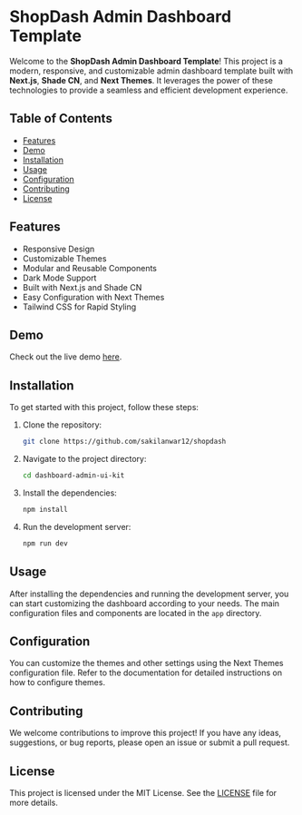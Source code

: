 # ShopDash Admin Dashboard Template

Welcome to the **ShopDash Admin Dashboard Template**! This project is a modern, responsive, and customizable admin dashboard template built with **Next.js**, **Shade CN**, and **Next Themes**. It leverages the power of these technologies to provide a seamless and efficient development experience.

## Table of Contents

- [Features](#features)
- [Demo](#demo)
- [Installation](#installation)
- [Usage](#usage)
- [Configuration](#configuration)
- [Contributing](#contributing)
- [License](#license)

## Features

- Responsive Design
- Customizable Themes
- Modular and Reusable Components
- Dark Mode Support
- Built with Next.js and Shade CN
- Easy Configuration with Next Themes
- Tailwind CSS for Rapid Styling

## Demo

Check out the live demo [here](#).

## Installation

To get started with this project, follow these steps:

1. Clone the repository:
    ```bash
    git clone https://github.com/sakilanwar12/shopdash
    ```
2. Navigate to the project directory:
    ```bash
    cd dashboard-admin-ui-kit
    ```
3. Install the dependencies:
    ```bash
    npm install
    ```
4. Run the development server:
    ```bash
    npm run dev
    ```

## Usage

After installing the dependencies and running the development server, you can start customizing the dashboard according to your needs. The main configuration files and components are located in the `app` directory.

## Configuration

You can customize the themes and other settings using the Next Themes configuration file. Refer to the documentation for detailed instructions on how to configure themes.

## Contributing

We welcome contributions to improve this project! If you have any ideas, suggestions, or bug reports, please open an issue or submit a pull request.

## License

This project is licensed under the MIT License. See the [LICENSE](LICENSE) file for more details.


